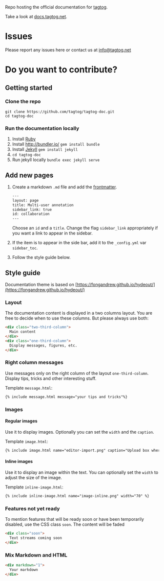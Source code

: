 Repo hosting the official documentation for [tagtog](https://www.tagtog.net). 

Take a look at [docs.tagtog.net](https://docs.tagtog.net/).

# Issues
Please report any issues here or contact us at <info@tagtog.net>
# Do you want to contribute?
## Getting started

### Clone the repo
```shell
git clone https://github.com/tagtog/tagtog-doc.git
cd tagtog-doc
```
### Run the documentation locally
1. Install [Ruby](https://www.ruby-lang.org/)
2. Install http://bundler.io/ `gem install bundle`
3. Install [Jekyll](https://jekyllrb.com/) `gem install jekyll`
4. `cd tagtog-doc`
5. Run jekyll locally `bundle exec jekyll serve`

## Add new pages
1. Create a markdown `.md` file and add the [frontmatter](https://jekyllrb.com/docs/frontmatter/).
    ```html
    ---
    layout: page
    title: Multi-user annotation
    sidebar_link: true
    id: collaboration
    ---
    ```
    Choose an `id` and a `title`. Change the flag `sidebar_link` appropriately if you want a link to appear in the sidebar.
  
2. If the item is to appear in the side bar, add it to the `_config.yml` var `sidebar_toc`.
3. Follow the style guide below.

## Style guide

Documentation theme is based on [https://fongandrew.github.io/hydeout/](https://fongandrew.github.io/hydeout/)

### Layout
The documentation content is displayed in a two columns layout.
You are free to decide when to use these columns. But please always use both:

```html
<div class="two-third-column">
  Main content
</div>
<div class="one-third-column">
  Display messages, figures, etc.
</div>
```
### Right column messages

Use messages only on the right column of the layout `one-third-column`. Display tips, tricks and other interesting stuff.

Template `message.html`:
```html
{% include message.html message="your tips and tricks"%}
```

### Images

#### Regular images

Use it to display images. Optionally you can set the `width` and the `caption`.

Template `image.html`:

```html
{% include image.html name="editor-import.png" caption="Upload box where you can select how to import text" %}
```

#### Inline images
Use it to display an image within the text. You can optionally set the `width` to adjust the size of the image.

Template `inline-image.html`:

```html
{% include inline-image.html name="image-inline.png" width="70" %}
```

### Features not yet ready
To mention features that will be ready soon or have been temporarily disabled, use the CSS class `soon`. The content will be faded

```html
<div class="soon">
  Text streams coming soon
</div>
```

### Mix Markdown and HTML

```html
<div markdown="1">
  Your markdown
</div>
```


